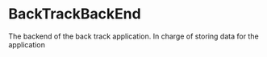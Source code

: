 # BackTrackBackEnd
The backend of the back track application. In charge of storing data for the application
